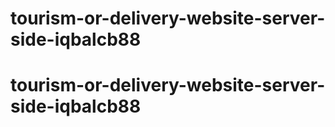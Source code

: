 # tourism-or-delivery-website-server-side-iqbalcb88
# tourism-or-delivery-website-server-side-iqbalcb88
